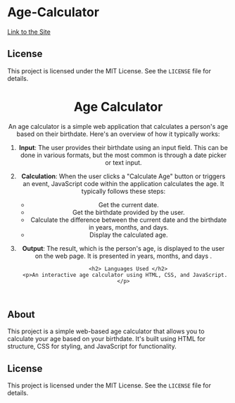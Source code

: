 # Age-Calculator
[Link to the Site](https://superlative-naiad-eed992.netlify.app)




<!DOCTYPE html>
<html>
<head>
    <title>Age Calculator README</title>
</head>
<body>
      <h2>License</h2>
        <p>This project is licensed under the MIT License. See the <code>LICENSE</code> file for details.</p>
    <header>
        <h1>Age Calculator</h1>
        <p> An age calculator is a simple web application that calculates a person's age based on their birthdate. Here's an overview of how it typically works:

1. **Input**: The user provides their birthdate using an input field. This can be done in various formats, but the most common is through a date picker or text input.<br>

2. **Calculation**: When the user clicks a "Calculate Age" button or triggers an event, JavaScript code within the application calculates the age. It typically follows these steps:<br>
   
   - Get the current date.
   - Get the birthdate provided by the user.
   - Calculate the difference between the current date and the birthdate in years, months, and days.
   - Display the calculated age.<br>

3. **Output**: The result, which is the person's age, is displayed to the user on the web page. It is presented in years, months, and days .</p>

          <h2> Languages Used </h2>
        <p>An interactive age calculator using HTML, CSS, and JavaScript.</p>
    </header>
    <div class="container">
        <h2>About</h2>
        <p>This project is a simple web-based age calculator that allows you to calculate your age based on your birthdate. It's built using HTML for structure, CSS for styling, and JavaScript for functionality.</p>
           <h2>License</h2>
        <p>This project is licensed under the MIT License. See the <code>LICENSE</code> file for details.</p>

       
</body>
</html>

